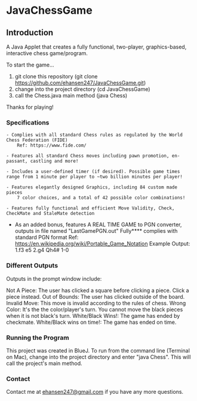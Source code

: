 # JavaChessGame

## Introduction
A Java Applet that creates a fully functional, two-player, graphics-based, interactive chess game/program.

To start the game...
1) git clone this repository (git clone https://github.com/ehansen247/JavaChessGame.git)
1) change into the project directory (cd JavaChessGame)
2) call the Chess.java main method (java Chess)

Thanks for playing!

### Specifications

	- Complies with all standard Chess rules as regulated by the World Chess Federation (FIDE)
		Ref: https://www.fide.com/

	- Features all standard Chess moves including pawn promotion, en-passant, castling and more!

	- Includes a user-defined timer (if desired). Possible game times range from 1 minute per player to ~two billion minutes per player!

	- Features elegantly designed Graphics, including 84 custom made pieces
		7 color choices, and a total of 42 possible color combinations!
	
	- Features fully functional and efficient Move Validity, Check, CheckMate and StaleMate detection

  - As an added bonus, features
	A REAL TIME GAME to PGN converter, outputs in file named "LastGamePGN.out"
		Fully**** complies with standard PGN format 
			Ref: https://en.wikipedia.org/wiki/Portable_Game_Notation
		Example Output:
			1.f3 e5
			2.g4 Qh4#
			1-0
	
### Different Outputs
Outputs in the prompt window include:

Not A Piece: The user has clicked a square before clicking a piece. Click a piece instead.
Out of Bounds: The user has clicked outside of the board. 
Invalid Move: This move is invalid according to the rules of chess.
Wrong Color: It's the the color/player's turn. You cannot move the black pieces when it is not black's turn.
White/Black Wins!: The game has ended by checkmate. 
White/Black wins on time!: The game has ended on time. 

### Running the Program
This project was created in BlueJ. To run from the command line (Terminal on Mac), change into the project directory and enter "java Chess". This will call the project's main method. 

### Contact
Contact me at ehansen247@gmail.com if you have any more questions.
